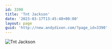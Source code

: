 ```yaml
---
id: 3390
title: 'Tnt Jackson'
date: '2023-03-17T13:45:40+00:00'
layout: page
guid: 'http://new.andydixon.com/?page_id=3390'
---
```


![Tnt Jackson](https://i0.wp.com/assets.g8x2.ldn.idrivee2-23.com/posters/Tnt%20Jackson%2001.jpg?w=1200&ssl=1 "Tnt Jackson")